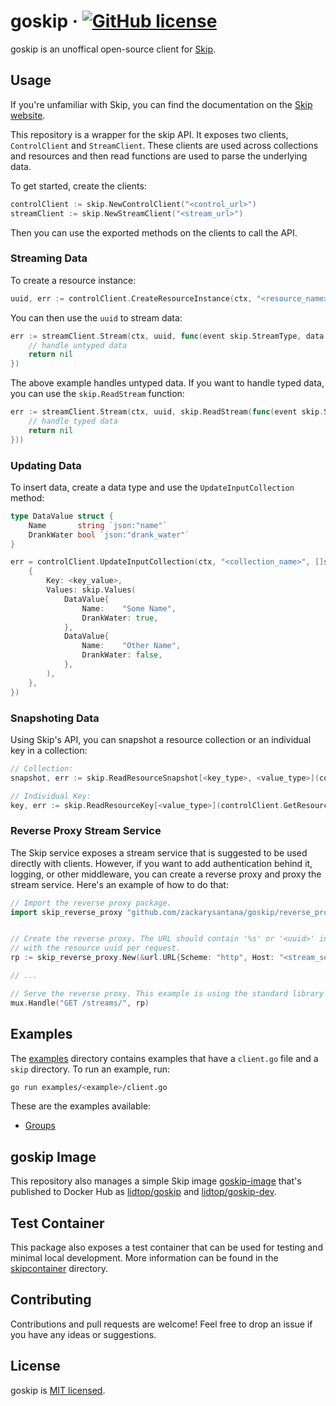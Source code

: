# goskip &middot; [![GitHub license](https://img.shields.io/badge/license-MIT-blue.svg)](https://github.com/ZackarySantana/goskip/blob/main/LICENSE)

goskip is an unoffical open-source client for [Skip](https://github.com/SkipLabs/skip).

## Usage

If you're unfamiliar with Skip, you can find the documentation on the [Skip website](https://skiplabs.io/docs/introduction).

This repository is a wrapper for the skip API. It exposes two clients, `ControlClient` and `StreamClient`. These clients are used across collections and resources and then read functions are used to parse the underlying data.

To get started, create the clients:

```go
controlClient := skip.NewControlClient("<control_url>")
streamClient := skip.NewStreamClient("<stream_url>")
```

Then you can use the exported methods on the clients to call the API.

### Streaming Data

To create a resource instance:

```go
uuid, err := controlClient.CreateResourceInstance(ctx, "<resource_name>", <params>)
```

You can then use the `uuid` to stream data:

```go
err := streamClient.Stream(ctx, uuid, func(event skip.StreamType, data []byte) error {
    // handle untyped data
    return nil
})
```

The above example handles untyped data. If you want to handle typed data, you can use the `skip.ReadStream` function:

```go
err := streamClient.Stream(ctx, uuid, skip.ReadStream(func(event skip.StreamType, data []skip.CollectionValue[<key_type>, <value_type>]) error {
    // handle typed data
    return nil
}))
```

### Updating Data

To insert data, create a data type and use the `UpdateInputCollection` method:

```go
type DataValue struct {
    Name       string `json:"name"`
    DrankWater bool `json:"drank_water"`
}

err = controlClient.UpdateInputCollection(ctx, "<collection_name>", []skip.CollectionData{
    {
        Key: <key_value>,
        Values: skip.Values(
            DataValue{
                Name:    "Some Name",
                DrankWater: true,
            },
            DataValue{
                Name:    "Other Name",
                DrankWater: false,
            },
        ),
    },
})
```

### Snapshoting Data

Using Skip's API, you can snapshot a resource collection or an individual key in a collection:

```go
// Collection:
snapshot, err := skip.ReadResourceSnapshot[<key_type>, <value_type>](controlClient.GetResourceSnapshot(ctx, "<resource_name>", <params>))

// Individual Key:
key, err := skip.ReadResourceKey[<value_type>](controlClient.GetResourceKey(ctx, "<resource_name>", <resource_key>, <params>))
```

### Reverse Proxy Stream Service

The Skip service exposes a stream service that is suggested to be used directly with clients. However, if you want to add authentication behind it, logging, or other middleware, you can create a reverse proxy
and proxy the stream service. Here's an example of how to do that:

```go
// Import the reverse proxy package.
import skip_reverse_proxy "github.com/zackarysantana/goskip/reverse_proxy"


// Create the reverse proxy. The URL should contain '%s' or '<uuid>' in the path, this is replaced
// with the resource uuid per request.
rp := skip_reverse_proxy.New(&url.URL{Scheme: "http", Host: "<stream_service_url>", Path: "/v1/streams/%s"})

// ...

// Serve the reverse proxy. This example is using the standard library `http.ServeMux`.
mux.Handle("GET /streams/", rp)
```

## Examples

The [examples](./examples) directory contains examples that have a `client.go` file and a `skip` directory. To run an example, run:

```bash
go run examples/<example>/client.go
```

These are the examples available:

-   [Groups](./examples/groups)

## goskip Image

This repository also manages a simple Skip image [goskip-image](./goskip-image) that's published to Docker Hub as [lidtop/goskip](https://hub.docker.com/repository/docker/lidtop/goskip) and [lidtop/goskip-dev](https://hub.docker.com/repository/docker/lidtop/goskip-dev).

## Test Container

This package also exposes a test container that can be used for testing and minimal local development. More information can be found in the [skipcontainer](./skipcontainer) directory.

## Contributing

Contributions and pull requests are welcome! Feel free to drop an issue if you have any ideas or suggestions.

## License

goskip is [MIT licensed](./LICENSE).
